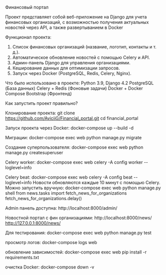 Финансовый портал 

Проект представляет собой веб-приложение на Django для учета финансовых организаций, с возможностью получения актуальных новостей через API, а также развертыванием в Docker

Функционал проекта:
1) Список финансовых организаций (название, логотип, контакты и т. д.).
2) Автоматическое обновление новостей с помощью Celery и API.
3) Админ-панель Django для управления организациями.
4) Кеширование данных для оптимизации запросов.
5) Запуск через Docker (PostgreSQL, Redis, Celery, Nginx).

Что было использовано в проекте: 
Python 3.9, Django 4.2
PostgreSQL (База данных)
Celery + Redis (Фоновые задачи)
Docker + Docker Compose
Bootstrap (Фронтенд)

Как запустить проект правильно? 

Клонирование проекта: 
git clone https://github.com/AviciiG/Financial_portal.git
cd financial_portal


Запуск проекта через Docker:
docker-compose up --build -d

Миграции: 
docker-compose exec web python manage.py migrate

Создание суперпользователя:
docker-compose exec web python manage.py createsuperuser

Celery worker:
docker-compose exec web celery -A config worker --loglevel=info

Celery beat:
docker-compose exec web celery -A config beat --loglevel=info
Новости обновляются каждые 10 минут с помощью Celery.
Можно запустить вручную:
docker-compose exec web python manage.py shell
from news.tasks import fetch_news_for_organizations
fetch_news_for_organizations.delay()

Admin панель доступна:
http://localhost:8000/admin/

Новостной портал с фин организациями:
http://localhost:8000/news/
http://127.0.0.1:8000/news/

Для тестирования: 
docker-compose exec web python manage.py test

просмотр логов:
docker-compose logs web

обновление зависимостей:
docker-compose exec web pip install -r requirements.txt

очистка Docker:
docker-compose down -v





